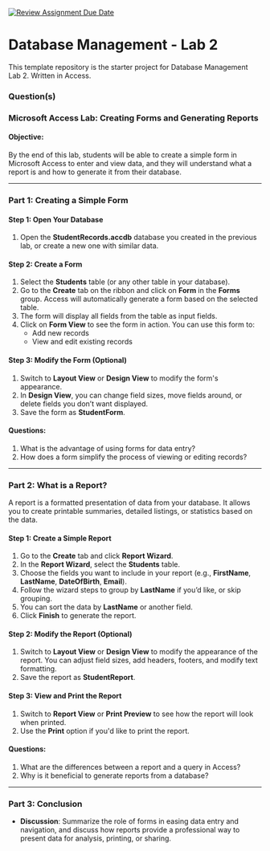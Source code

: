 [![Review Assignment Due Date](https://classroom.github.com/assets/deadline-readme-button-22041afd0340ce965d47ae6ef1cefeee28c7c493a6346c4f15d667ab976d596c.svg)](https://classroom.github.com/a/DLRppioL)
# Database Management - Lab 2

This template repository is the starter project for Database Management Lab 2. Written in Access.

### Question(s)

### Microsoft Access Lab: Creating Forms and Generating Reports

#### Objective:
By the end of this lab, students will be able to create a simple form in Microsoft Access to enter and view data, and they will understand what a report is and how to generate it from their database.

---

### Part 1: Creating a Simple Form

#### Step 1: Open Your Database
1. Open the **StudentRecords.accdb** database you created in the previous lab, or create a new one with similar data.

#### Step 2: Create a Form
1. Select the **Students** table (or any other table in your database).
2. Go to the **Create** tab on the ribbon and click on **Form** in the **Forms** group. Access will automatically generate a form based on the selected table.
3. The form will display all fields from the table as input fields.
4. Click on **Form View** to see the form in action. You can use this form to:
   - Add new records
   - View and edit existing records

#### Step 3: Modify the Form (Optional)
1. Switch to **Layout View** or **Design View** to modify the form's appearance.
2. In **Design View**, you can change field sizes, move fields around, or delete fields you don’t want displayed.
3. Save the form as **StudentForm**.

#### Questions:
1. What is the advantage of using forms for data entry?
2. How does a form simplify the process of viewing or editing records?

---

### Part 2: What is a Report?

A report is a formatted presentation of data from your database. It allows you to create printable summaries, detailed listings, or statistics based on the data.

#### Step 1: Create a Simple Report
1. Go to the **Create** tab and click **Report Wizard**.
2. In the **Report Wizard**, select the **Students** table.
3. Choose the fields you want to include in your report (e.g., **FirstName**, **LastName**, **DateOfBirth**, **Email**).
4. Follow the wizard steps to group by **LastName** if you’d like, or skip grouping.
5. You can sort the data by **LastName** or another field.
6. Click **Finish** to generate the report.

#### Step 2: Modify the Report (Optional)
1. Switch to **Layout View** or **Design View** to modify the appearance of the report. You can adjust field sizes, add headers, footers, and modify text formatting.
2. Save the report as **StudentReport**.

#### Step 3: View and Print the Report
1. Switch to **Report View** or **Print Preview** to see how the report will look when printed.
2. Use the **Print** option if you'd like to print the report.

#### Questions:
1. What are the differences between a report and a query in Access?
2. Why is it beneficial to generate reports from a database?

---

### Part 3: Conclusion
- **Discussion**: Summarize the role of forms in easing data entry and navigation, and discuss how reports provide a professional way to present data for analysis, printing, or sharing.